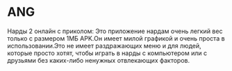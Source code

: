 # ANG
 Нарды 2 онлайн с приколом: Это приложение нардам очень легкий вес только с размером 1МБ APK.Он имеет милой графикой и очень проста в использовании.Это не имеет раздражающих меню и для людей, которые просто хотят, чтобы играть в нарды с компьютером или с друзьями без каких-либо ненужных отвлекающих факторов.
